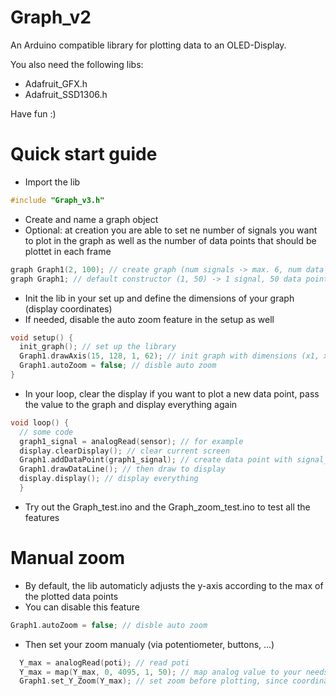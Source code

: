 # Graph_v2
An Arduino compatible library for plotting data to an OLED-Display.

You also need the following libs:
- Adafruit_GFX.h
- Adafruit_SSD1306.h

Have fun :)

# Quick start guide

- Import the lib

```cpp
#include "Graph_v3.h"
```

- Create and name a graph object
- Optional: at creation you are able to set ne number of signals you want to plot in the graph as well as the number of data points that should be plottet in each frame
```cpp
graph Graph1(2, 100); // create graph (num signals -> max. 6, num data points in graph -> max. 255)
graph Graph1; // default constructor (1, 50) -> 1 signal, 50 data points per plot
```

- Init the lib in your set up and define the dimensions of your graph (display coordinates)
- If needed, disable the auto zoom feature in the setup as well
```cpp
void setup() {
  init_graph(); // set up the library
  Graph1.drawAxis(15, 128, 1, 62); // init graph with dimensions (x1, x2, y1, y2)
  Graph1.autoZoom = false; // disble auto zoom
}
```

- In your loop, clear the display if you want to plot a new data point, pass the value to the graph and display everything again
```cpp
void loop() {
  // some code
  graph1_signal = analogRead(sensor); // for example
  display.clearDisplay(); // clear current screen
  Graph1.addDataPoint(graph1_signal); // create data point with signal_1 ( must be int var_name[] type! )
  Graph1.drawDataLine(); // then draw to display
  display.display(); // display everything
  }
```

- Try out the Graph_test.ino and the Graph_zoom_test.ino to test all the features

# Manual zoom

- By default, the lib automaticly adjusts the y-axis according to the max of the plotted data points
- You can disable this feature
```cpp
Graph1.autoZoom = false; // disble auto zoom
```
- Then set your zoom manualy (via potentiometer, buttons, ...)
```cpp
  Y_max = analogRead(poti); // read poti
  Y_max = map(Y_max, 0, 4095, 1, 50); // map analog value to your needs
  Graph1.set_Y_Zoom(Y_max); // set zoom before plotting, since coordinates on the screen are calculated in .drawDataLine()
```
